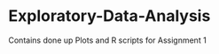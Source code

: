 Exploratory-Data-Analysis
=========================

Contains done up Plots and R scripts for Assignment 1
